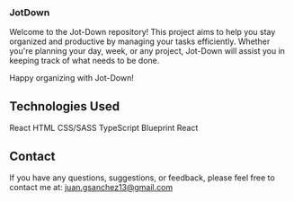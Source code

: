 ### JotDown

Welcome to the Jot-Down repository! This project aims to help you stay organized and productive by managing your tasks efficiently. Whether you're planning your day, week, or any project, Jot-Down will assist you in keeping track of what needs to be done.

Happy organizing with Jot-Down!

## Technologies Used

React
HTML
CSS/SASS
TypeScript
Blueprint React

## Contact

If you have any questions, suggestions, or feedback, please feel free to contact me at: juan.gsanchez13@gmail.com
